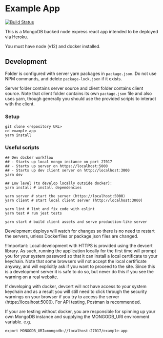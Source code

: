 # Example App

[![Build Status](https://travis-ci.com/rfblue2/example-app.svg?branch=master)](https://travis-ci.com/rfblue2/example-app)

This is a MongoDB backed node express react app intended to be deployed via 
Heroku.  

You must have node (v12) and docker installed.

## Development
Folder is configured with server yarn packages in `package.json`.  Do not
use NPM commands, and delete `package-lock.json` if it exists.

Server folder contains server source and client folder contains client source.
Note that client folder contains its own `package.json` file and also uses yarn,
though generally you should use the provided scripts to interact with the 
client.

### Setup
```
git clone <repository URL>
cd example-app
yarn install
```

### Useful scripts
```
## Dev docker workflow 
## - Starts up local mongo instance on port 27017
## - Starts up server on https://localhost:5000
## - Starts up dev client server on http://localhost:3000
yarn dev

## Low level (to develop locally outside docker):
yarn install # install dependencies

yarn server # start the server (https://localhost:5000)
yarn client # start local client server (http://localhost:3000)

yarn lint # lint and fix code with eslint
yarn test # run jest tests

yarn start # build client assets and serve production-like server
```

Development deploys will watch for changes so there is no need to restart
the servers, unless Dockerfiles or package.json files are changed.

!!Important:
Local development with HTTPS is provided using the devcert library.
As such, running the application locally for the first time will prompt you for 
your system password so that it can install a local certificate to your keychain.
Note that some browsers will not accept the local certificate anyway, and will
explicitly ask if you want to proceed to the site.  Since this is a development
server it is safe to do so, but never do this if you see the warning on a real 
website.

If developing with docker, devcert will not have access to your system keychain
and as a result you will still need to click through the security warnings on
your browser if you try to access the server (https://localhost:5000).  For
API testing, Postman is recommended.

If your are testing without docker, you are responsible for spinning up your
own MongoDB instance and supplying the MONGODB_URI environment variable.
e.g.
```
export MONGODB_URI=mongodb://localhost:27017/example-app
```
